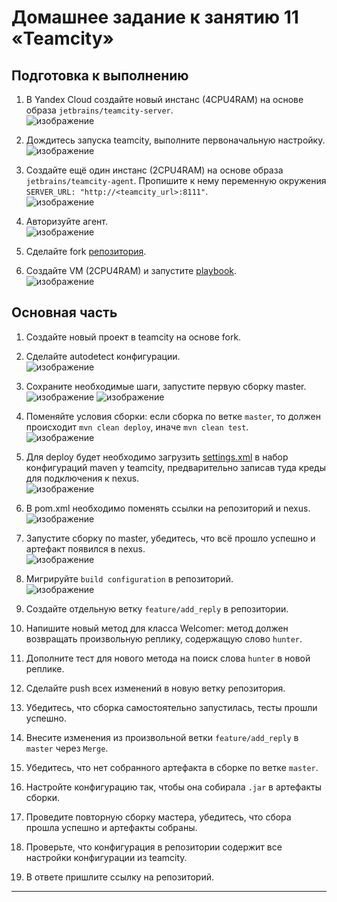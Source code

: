# Домашнее задание к занятию 11 «Teamcity»

## Подготовка к выполнению

1. В Yandex Cloud создайте новый инстанс (4CPU4RAM) на основе образа `jetbrains/teamcity-server`.  
![изображение](https://github.com/PetrMezentsev/homeworks/assets/124135353/bf4e8192-c89e-4234-becf-4e129d0a2f4b)




2. Дождитесь запуска teamcity, выполните первоначальную настройку.  
![изображение](https://github.com/PetrMezentsev/homeworks/assets/124135353/749ed2f7-a4c1-47c1-9f28-79f18b8c5953)


3. Создайте ещё один инстанс (2CPU4RAM) на основе образа `jetbrains/teamcity-agent`. Пропишите к нему переменную окружения `SERVER_URL: "http://<teamcity_url>:8111"`.  
![изображение](https://github.com/PetrMezentsev/homeworks/assets/124135353/a09b341f-00b8-4849-a2e8-59fb373b519c)

4. Авторизуйте агент.  
![изображение](https://github.com/PetrMezentsev/homeworks/assets/124135353/4e85a6f6-93ac-4b27-8d20-ec2ecfa697f6)

5. Сделайте fork [репозитория](https://github.com/aragastmatb/example-teamcity).
6. Создайте VM (2CPU4RAM) и запустите [playbook](./infrastructure).  
![изображение](https://github.com/PetrMezentsev/homeworks/assets/124135353/8a0cb071-e057-4a5e-ba3d-c61c6db3dc77)


## Основная часть

1. Создайте новый проект в teamcity на основе fork.
2. Сделайте autodetect конфигурации.  
![изображение](https://github.com/PetrMezentsev/homeworks/assets/124135353/bca62312-a3e0-48d9-9074-87e291d772e8)

3. Сохраните необходимые шаги, запустите первую сборку master.  
![изображение](https://github.com/PetrMezentsev/homeworks/assets/124135353/a3c61290-414e-475d-831f-4dede7b37c39)
![изображение](https://github.com/PetrMezentsev/homeworks/assets/124135353/d1012c3b-16c5-478d-b04a-5dbbdce7f880)

4. Поменяйте условия сборки: если сборка по ветке `master`, то должен происходит `mvn clean deploy`, иначе `mvn clean test`.  
![изображение](https://github.com/PetrMezentsev/homeworks/assets/124135353/bbc523c3-3518-42d6-976b-0ba09a1df07c)



5. Для deploy будет необходимо загрузить [settings.xml](./teamcity/settings.xml) в набор конфигураций maven у teamcity, предварительно записав туда креды для подключения к nexus.  
![изображение](https://github.com/PetrMezentsev/homeworks/assets/124135353/9b3715d5-0852-4a7a-ad03-d6038124e269)
  
6. В pom.xml необходимо поменять ссылки на репозиторий и nexus.  
![изображение](https://github.com/PetrMezentsev/homeworks/assets/124135353/7ee5fc53-3104-422d-9f47-aa1759b88cd7)

7. Запустите сборку по master, убедитесь, что всё прошло успешно и артефакт появился в nexus.  
![изображение](https://github.com/PetrMezentsev/homeworks/assets/124135353/78cdb1e5-a3d1-4f91-9de7-a91c6a64b0d6)

8. Мигрируйте `build configuration` в репозиторий.  
![изображение](https://github.com/PetrMezentsev/homeworks/assets/124135353/3ab32c20-574e-4d74-8f99-ce064ff9b00a)

9. Создайте отдельную ветку `feature/add_reply` в репозитории.
10. Напишите новый метод для класса Welcomer: метод должен возвращать произвольную реплику, содержащую слово `hunter`.
11. Дополните тест для нового метода на поиск слова `hunter` в новой реплике.
12. Сделайте push всех изменений в новую ветку репозитория.
13. Убедитесь, что сборка самостоятельно запустилась, тесты прошли успешно.
14. Внесите изменения из произвольной ветки `feature/add_reply` в `master` через `Merge`.
15. Убедитесь, что нет собранного артефакта в сборке по ветке `master`.
16. Настройте конфигурацию так, чтобы она собирала `.jar` в артефакты сборки.
17. Проведите повторную сборку мастера, убедитесь, что сбора прошла успешно и артефакты собраны.
18. Проверьте, что конфигурация в репозитории содержит все настройки конфигурации из teamcity.
19. В ответе пришлите ссылку на репозиторий.

---
